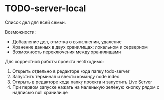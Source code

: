 # TODO-server-local

Список дел для всей семьи.

Возможности:

- Добавление дел, отметка о выполнении, удаление
- Хранение данных в двух хранилищах: локальном и серверном
- Возможность переключения между хранилищами

Для корректной работы проекта необходимо:
1) Открыть отдельно в редакторе кода папку todo-server
2) Запустить терминал и ввести команду node index
3) Открыть в редакторе кода папку проекта и запустить Live Server
4) При первом запуске нажать на маленькую зелёную кнопку рядом с надписью null хранилище
